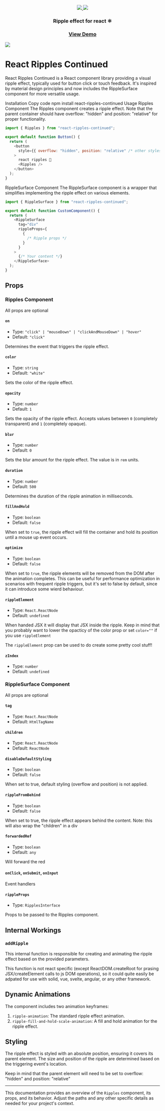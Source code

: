 <p align="center">
  <a href="https://www.npmjs.org/package/react-ripples-continued">
    <img src="https://img.shields.io/npm/v/react-ripples-continued?style=for-the-badge&logo=npm&color=ff79c6&labelColor=282a36"/>
  </a>
  <img src="https://img.shields.io/bundlephobia/minzip/react-ripples-continued?style=for-the-badge&logo=webpack&color=ff79c6&labelColor=282a36" />
</p>
<h3 align="center">
  Ripple effect for react ⚛️
</h3>
<h3 align="center">
  <a href="https://balazs-topg.github.io/react-ripples-continued/">View Demo</a>
</h3>

<img src="https://github.com/Balazs-topg/react-ripples-continued/blob/main/imgs/cover.png?raw=true">

# React Ripples Continued

React Ripples Continued is a React component library providing a visual ripple effect, typically used for button click or touch feedback. It's inspired by material design principles and now includes the RippleSurface component for more versatile usage.

Installation
Copy code
npm install react-ripples-continued
Usage
Ripples Component
The Ripples component creates a ripple effect. Note that the parent container should have overflow: "hidden" and position: "relative" for proper functionality.

```javascript
import { Ripples } from "react-ripples-continued";

export default function Button() {
  return (
    <button
      style={{ overflow: "hidden", position: "relative" /* other styles */ }}
    >
      react ripples 🎉
      <Ripples />
    </button>
  );
}
```

RippleSurface Component
The RippleSurface component is a wrapper that simplifies implementing the ripple effect on various elements.

```javascript
import { RippleSurface } from "react-ripples-continued";

export default function CustomComponent() {
  return (
    <RippleSurface
      tag="div"
      rippleProps={
        {
          /* Ripple props */
        }
      }
    >
      {/* Your content */}
    </RippleSurface>
  );
}
```

## Props

### Ripples Component

All props are optional

#### `on`

- Type: `"click" | "mouseDown" | "clickAndMouseDown" | "hover"`
- Default: `"click"`

Determines the event that triggers the ripple effect.

#### `color`

- Type: `string`
- Default: `"white"`

Sets the color of the ripple effect.

#### `opacity`

- Type: `number`
- Default: `1`

Sets the opacity of the ripple effect. Accepts values between `0` (completely transparent) and `1` (completely opaque).

#### `blur`

- Type: `number`
- Default: `0`

Sets the blur amount for the ripple effect. The value is in `rem` units.

#### `duration`

- Type: `number`
- Default: `500`

Determines the duration of the ripple animation in milliseconds.

#### `fillAndHold`

- Type: `boolean`
- Default: `false`

When set to `true`, the ripple effect will fill the container and hold its position until a mouse up event occurs.

#### `optimize`

- Type: `boolean`
- Default: `false`

When set to `true`, the ripple elements will be removed from the DOM after the animation completes. This can be useful for performance optimization in scenarios with frequent ripple triggers, but it's set to false by default, since it can introduce some wierd behaviour.

#### `rippleElement`

- Type: `React.ReactNode`
- Default: `undefined`

When handed JSX it will display that JSX inside the ripple. Keep in mind that you probably want to lower the opacticy of the color prop or set `color=""` if you use `rippleElement`

The `rippleElement` prop can be used to do create some pretty cool stuff!

#### `zIndex`

- Type: `number`
- Default: `undefined`

### RippleSurface Component

All props are optional

#### `tag`

- Type: `React.ReactNode`
- Default: `HtmlTagName`

#### `children`

- Type: `React.ReactNode`
- Default: `ReactNode`

#### `disableDefaultStyling`

- Type: `boolean`
- Default: `false`

When set to true, default styling (overflow and position) is not applied.

#### `rippleFromBehind`

- Type: `boolean`
- Default: `false`

When set to true, the ripple effect appears behind the content.
Note: this will also wrap the "children" in a div

#### `forwardedRef`

- Type: `boolean`
- Default: `any`

Will forward the red

#### `onClick`, `onSubmit`, `onInput`

Event handlers

#### `rippleProps`

- Type: `RipplesInterface`

Props to be passed to the Ripples component.

## Internal Workings

### `addRipple`

This internal function is responsible for creating and animating the ripple effect based on the provided parameters.

This function is not react specific (except ReactDOM.createRoot for prasing JSX/createElement calls to js DOM operations), so it could quite easily be adpated for use with solid, vue, svelte, angular, or any other framework.

## Dynamic Animations

The component includes two animation keyframes:

1. `ripple-animation`: The standard ripple effect animation.
2. `ripple-fill-and-hold-scale-animation`: A fill and hold animation for the ripple effect.

## Styling

The ripple effect is styled with an absolute position, ensuring it covers its parent element. The size and position of the ripple are determined based on the triggering event's location.

Keep in mind that the parent element will need to be set to overflow: "hidden" and position: "relative"

---

This documentation provides an overview of the `Ripples` component, its props, and its behavior. Adjust the paths and any other specific details as needed for your project's context.
